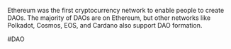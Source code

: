 Ethereum was the first cryptocurrency network to enable people to create DAOs. The majority of DAOs are on Ethereum, but other networks like Polkadot, Cosmos, EOS, and Cardano also support DAO formation.

#DAO 